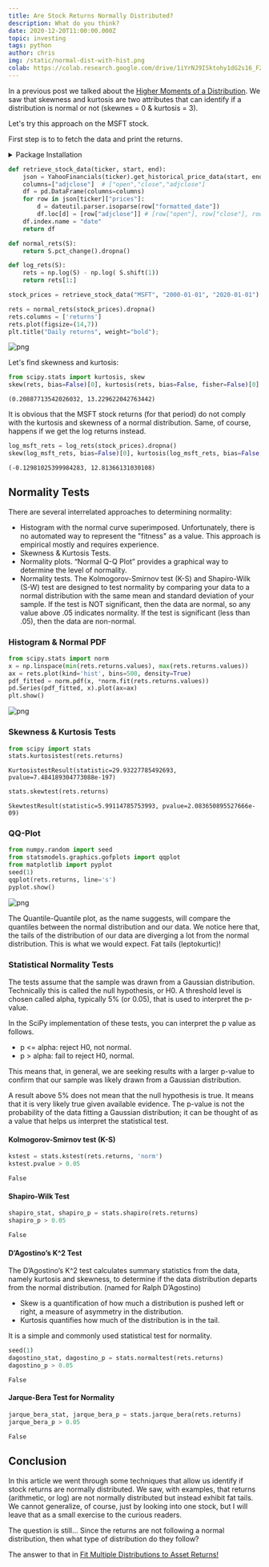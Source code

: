 ```yaml
---
title: Are Stock Returns Normally Distributed?
description: What do you think?
date: 2020-12-20T11:00:00.000Z
topic: investing
tags: python
author: chris
img: /static/normal-dist-with-hist.png
colab: https://colab.research.google.com/drive/1iYrNJ9ISktohy1dG2s16_FZKakB8FLU5?usp=sharing
---
```


In a previous post we talked about the [Higher Moments of a Distribution](/post/higher-moments-of-a-distribution). We saw that skewness and kurtosis are two attributes that can identify if a distribution is normal or not (skewnes = 0 & kurtosis = 3).

Let's try this approach on the MSFT stock.

First step is to to fetch the data and print the returns.

<details><summary>Package Installation</summary>
<p>

```python
%pip install yahoofinancials
from yahoofinancials import YahooFinancials
import pandas as pd
import matplotlib
import matplotlib.pyplot as plt
import seaborn as sns
import dateutil.parser
import numpy as np

matplotlib.rcParams['figure.figsize'] = (10.0, 5.0)
matplotlib.style.use('ggplot')
```

</p>
</details>

```python
def retrieve_stock_data(ticker, start, end):
    json = YahooFinancials(ticker).get_historical_price_data(start, end, "daily")
    columns=["adjclose"]  # ["open","close","adjclose"]
    df = pd.DataFrame(columns=columns)
    for row in json[ticker]["prices"]:
        d = dateutil.parser.isoparse(row["formatted_date"])
        df.loc[d] = [row["adjclose"]] # [row["open"], row["close"], row["adjclose"]]
    df.index.name = "date"
    return df

def normal_rets(S):
    return S.pct_change().dropna()

def log_rets(S):
    rets = np.log(S) - np.log( S.shift(1))
    return rets[1:]

stock_prices = retrieve_stock_data("MSFT", "2000-01-01", "2020-01-01")

rets = normal_rets(stock_prices).dropna()
rets.columns = ['returns']
rets.plot(figsize=(14,7))
plt.title("Daily returns", weight="bold");
```

![png](are-stock-returns-normally-distributed/are-stock-returns-normally-distributed-1-1.png)

Let's find skewness and kurtosis:

```python
from scipy.stats import kurtosis, skew
skew(rets, bias=False)[0], kurtosis(rets, bias=False, fisher=False)[0]
```
    (0.20887713542026032, 13.229622042763442)

It is obvious that the MSFT stock returns (for that period) do not comply with the kurtosis and skewness of a normal distribution. Same, of course, happens if we get the log returns instead.

```python
log_msft_rets = log_rets(stock_prices).dropna()
skew(log_msft_rets, bias=False)[0], kurtosis(log_msft_rets, bias=False, fisher=False)[0]
```
    (-0.12981025399984283, 12.81366131030108)

## Normality Tests

There are several interrelated approaches to determining normality:

* Histogram with the normal curve superimposed. Unfortunately, there is no automated way to represent the "fitness" as a value. This approach is empirical mostly and requires experience.
* Skewness & Kurtosis Tests.
* Normality plots. “Normal Q-Q Plot” provides a graphical way to determine the level of normality.
* Normality tests. The Kolmogorov-Smirnov test (K-S) and Shapiro-Wilk (S-W) test are designed to test normality by comparing your data to a normal distribution with the same mean and standard deviation of your sample. If the test is NOT significant, then the data are normal, so any value above .05 indicates normality. If the test is significant (less than .05), then the data are non-normal.

### Histogram & Normal PDF

```python
from scipy.stats import norm
x = np.linspace(min(rets.returns.values), max(rets.returns.values))
ax = rets.plot(kind='hist', bins=500, density=True)
pdf_fitted = norm.pdf(x, *norm.fit(rets.returns.values))
pd.Series(pdf_fitted, x).plot(ax=ax)
plt.show()
```
    
![png](are-stock-returns-normally-distributed/are-stock-returns-normally-distributed-8-0.png)

### Skewness & Kurtosis Tests

```python
from scipy import stats
stats.kurtosistest(rets.returns)
```
    KurtosistestResult(statistic=29.93227785492693, pvalue=7.484189304773088e-197)

```python
stats.skewtest(rets.returns)
```
    SkewtestResult(statistic=5.99114785753993, pvalue=2.083650895527666e-09)

### QQ-Plot

```python
from numpy.random import seed
from statsmodels.graphics.gofplots import qqplot
from matplotlib import pyplot
seed(1)
qqplot(rets.returns, line='s')
pyplot.show()
```
    
![png](are-stock-returns-normally-distributed/are-stock-returns-normally-distributed-13-0.png)
    

The Quantile-Quantile plot, as the name suggests, will compare the quantiles between the normal distribution and our data. We notice here that, the tails of the distribution of our data are diverging a lot from the normal distribution. This is what we would expect. Fat tails (leptokurtic)!

### Statistical Normality Tests

The tests assume that the sample was drawn from a Gaussian distribution. Technically this is called the null hypothesis, or H0. A threshold level is chosen called alpha, typically 5% (or 0.05), that is used to interpret the p-value.

In the SciPy implementation of these tests, you can interpret the p value as follows.

* p <= alpha: reject H0, not normal.
* p > alpha: fail to reject H0, normal.

This means that, in general, we are seeking results with a larger p-value to confirm that our sample was likely drawn from a Gaussian distribution.

A result above 5% does not mean that the null hypothesis is true. It means that it is very likely true given available evidence. The p-value is not the probability of the data fitting a Gaussian distribution; it can be thought of as a value that helps us interpret the statistical test.

#### Kolmogorov-Smirnov test (K-S)


```python
kstest = stats.kstest(rets.returns, 'norm')
kstest.pvalue > 0.05
```
    False

#### Shapiro-Wilk Test

```python
shapiro_stat, shapiro_p = stats.shapiro(rets.returns)
shapiro_p > 0.05
```
    False


#### D’Agostino’s K^2 Test

The D’Agostino’s K^2 test calculates summary statistics from the data, namely kurtosis and skewness, to determine if the data distribution departs from the normal distribution. (named for Ralph D’Agostino)

* Skew is a quantification of how much a distribution is pushed left or right, a measure of asymmetry in the distribution.
* Kurtosis quantifies how much of the distribution is in the tail.

It is a simple and commonly used statistical test for normality.

```python
seed(1)
dagostino_stat, dagostino_p = stats.normaltest(rets.returns)
dagostino_p > 0.05
```
    False

#### Jarque-Bera Test for Normality

```python
jarque_bera_stat, jarque_bera_p = stats.jarque_bera(rets.returns)
jarque_bera_p > 0.05
```
    False

## Conclusion

In this article we went through some techniques that allow us identify if stock returns are normally distributed. We saw, with examples, that returns (arithmetic, or log) are not normally distributed but instead exhibit fat tails. We cannot generalize, of course, just by looking into one stock, but I will leave that as a small exercise to the curious readers.

The question is still... Since the returns are not following a normal distribution, then what type of distribution do they follow?

The answer to that in [Fit Multiple Distributions to Asset Returns!](/post/fit-distributions-to-asset-returns)
